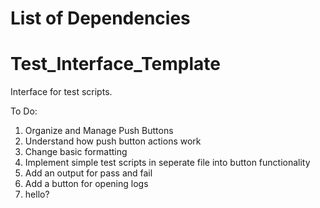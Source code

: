 # List of Dependencies



# Test_Interface_Template
Interface for test scripts.

To Do:
1. Organize and Manage Push Buttons
2. Understand how push button actions work
3. Change basic formatting
4. Implement simple test scripts in seperate file into button functionality
5. Add an output for pass and fail
6. Add a button for opening logs
7. hello?


